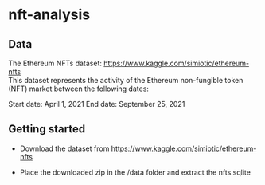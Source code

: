 # nft-analysis

## Data

The Ethereum NFTs dataset: https://www.kaggle.com/simiotic/ethereum-nfts <br>
This dataset represents the activity of the Ethereum non-fungible token (NFT) market between the following dates:

Start date: April 1, 2021
End date: September 25, 2021

## Getting started

- Download the dataset from https://www.kaggle.com/simiotic/ethereum-nfts

- Place the downloaded zip in the /data folder and extract the nfts.sqlite
